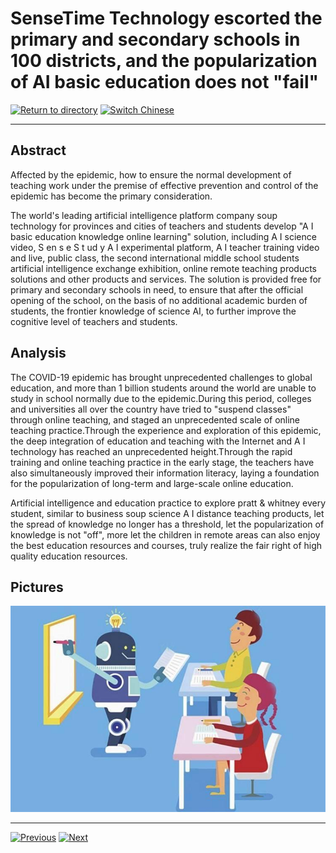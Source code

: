 # SenseTime Technology escorted the primary and secondary schools in 100 districts, and the popularization of AI basic education does not "fail"

[![Return to directory](http://img.shields.io/badge/Click-Back-875A7B.svg?style=flat&colorA=8F8F8F)](/)
[![Switch Chinese](http://img.shields.io/badge/Switch-Chinese-875A7B.svg?style=flat&colorA=8F8F8F)](https://doc.shanghaiopen.org.cn/case/4/2.html)

----------

## Abstract

Affected by the epidemic, how to ensure the normal development of teaching work under the premise of effective prevention and control of the epidemic has become the primary consideration.

The world's leading artificial intelligence platform company soup technology for provinces and cities of teachers and students develop "A I basic education knowledge online learning" solution, including A I science video, S en s e S t ud y A I experimental platform, A I teacher training video and live, public class, the second international middle school students artificial intelligence exchange exhibition, online remote teaching products solutions and other products and services. The solution is provided free for primary and secondary schools in need, to ensure that after the official opening of the school, on the basis of no additional academic burden of students, the frontier knowledge of science AI, to further improve the cognitive level of teachers and students.


## Analysis

The COVID-19 epidemic has brought unprecedented challenges to global education, and more than 1 billion students around the world are unable to study in school normally due to the epidemic.During this period, colleges and universities all over the country have tried to "suspend classes" through online teaching, and staged an unprecedented scale of online teaching practice.Through the experience and exploration of this epidemic, the deep integration of education and teaching with the Internet and A I technology has reached an unprecedented height.Through the rapid training and online teaching practice in the early stage, the teachers have also simultaneously improved their information literacy, laying a foundation for the popularization of long-term and large-scale online education.

Artificial intelligence and education practice to explore pratt & whitney every student, similar to business soup science A I distance teaching products, let the spread of knowledge no longer has a threshold, let the popularization of knowledge is not "off", more let the children in remote areas can also enjoy the best education resources and courses, truly realize the fair right of high quality education resources.



## Pictures

![图片](4.2.1.jpg)



----------
 [![Previous](http://img.shields.io/badge/View-Previous-875A7B.svg?style=flat&colorA=8F8F8F)](https://doc.shanghaiopen.org.cn/case/4/en_1.html)
 [![Next](http://img.shields.io/badge/View-Next-875A7B.svg?style=flat&colorA=8F8F8F)](https://doc.shanghaiopen.org.cn/case/4/en_3.html)


